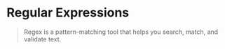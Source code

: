 # **Regular Expressions**

> Regex is a pattern-matching tool that helps you search, match, and validate text.


